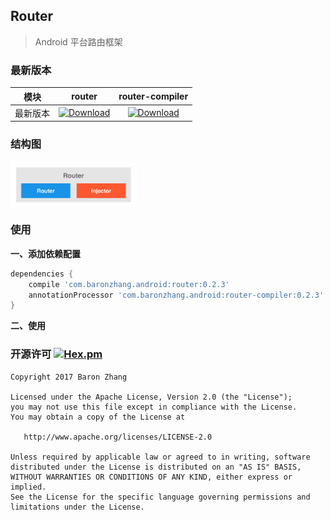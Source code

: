 ## Router

> Android 平台路由框架

### 最新版本

| 模块 | router | router-compiler |
|-----|:--------:|:-------:|
|最新版本|[ ![Download](https://api.bintray.com/packages/baronz88/maven/router/images/download.svg) ](https://bintray.com/baronz88/maven/router/_latestVersion)|[ ![Download](https://api.bintray.com/packages/baronz88/maven/router-compiler/images/download.svg) ](https://bintray.com/baronz88/maven/router-compiler/_latestVersion)|


### 结构图

<div align="left">
	<img src="/picture/Router.png" width = "40%" height="40%" alt="Router" align=center />
</div>

### 使用

**一、添加依赖配置**  

```groovy
dependencies {
	compile 'com.baronzhang.android:router:0.2.3'
	annotationProcessor 'com.baronzhang.android:router-compiler:0.2.3'
}
```

**二、使用**

### 开源许可 [![Hex.pm](https://img.shields.io/hexpm/l/plug.svg)](https://www.apache.org/licenses/LICENSE-2.0)

```
Copyright 2017 Baron Zhang

Licensed under the Apache License, Version 2.0 (the "License");
you may not use this file except in compliance with the License.
You may obtain a copy of the License at

   http://www.apache.org/licenses/LICENSE-2.0

Unless required by applicable law or agreed to in writing, software
distributed under the License is distributed on an "AS IS" BASIS,
WITHOUT WARRANTIES OR CONDITIONS OF ANY KIND, either express or implied.
See the License for the specific language governing permissions and
limitations under the License.
```




